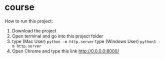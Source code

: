 # course


How to run this project:

1. Download the project
2. Open terminal and go into this project folder
3. type (Mac User)
``python -m http.server``
type (Windows User)
``python3 -m http.server``
4. Open Chrome and type this link
http://0.0.0.0:8000/
